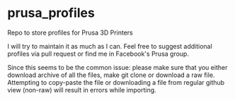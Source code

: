 # prusa_profiles
Repo to store profiles for Prusa 3D Printers

I will try to maintain it as much as I can. Feel free to suggest additional profiles via pull request or find me in Facebook's Prusa group.

Since this seems to be the common issue: please make sure that you either download archive of all the files, make git clone or download a raw file. Attempting to copy-paste the file or downloading a file from regular github view (non-raw) will result in errors while importing.